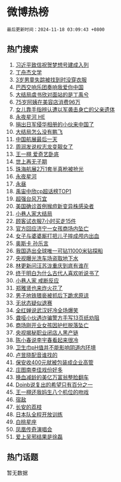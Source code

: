 # 微博热榜

`最后更新时间：2024-11-18 03:09:43 +0800`

## 热门搜索

1. [习近平致信祝贺梦想号建成入列](https://m.weibo.cn/search?containerid=100103type%3D1%26t%3D10%26q%3D%23%E4%B9%A0%E8%BF%91%E5%B9%B3%E8%87%B4%E4%BF%A1%E7%A5%9D%E8%B4%BA%E6%A2%A6%E6%83%B3%E5%8F%B7%E5%BB%BA%E6%88%90%E5%85%A5%E5%88%97%23&stream_entry_id=51&isnewpage=1&extparam=seat%3D1%26stream_entry_id%3D51%26c_type%3D51%26filter_type%3Drealtimehot%26cate%3D10103%26pos%3D0%26dgr%3D0%26q%3D%2523%25E4%25B9%25A0%25E8%25BF%2591%25E5%25B9%25B3%25E8%2587%25B4%25E4%25BF%25A1%25E7%25A5%259D%25E8%25B4%25BA%25E6%25A2%25A6%25E6%2583%25B3%25E5%258F%25B7%25E5%25BB%25BA%25E6%2588%2590%25E5%2585%25A5%25E5%2588%2597%2523%26display_time%3D1731870582%26pre_seqid%3D1731870582455064151118)
1. [丁舟杰文学](https://m.weibo.cn/search?containerid=100103type%3D1%26t%3D10%26q%3D%E4%B8%81%E8%88%9F%E6%9D%B0%E6%96%87%E5%AD%A6&stream_entry_id=31&isnewpage=1&extparam=seat%3D1%26c_type%3D31%26lcate%3D5001%26cate%3D5001%26flag%3D2%26stream_entry_id%3D31%26band_rank%3D1%26q%3D%25E4%25B8%2581%25E8%2588%259F%25E6%259D%25B0%25E6%2596%2587%25E5%25AD%25A6%26dgr%3D0%26pos%3D0%26realpos%3D1%26filter_type%3Drealtimehot%26display_time%3D1731870582%26pre_seqid%3D1731870582455064151118)
1. [3岁男童失踪被找到时没穿衣服](https://m.weibo.cn/search?containerid=100103type%3D1%26t%3D10%26q%3D%233%E5%B2%81%E7%94%B7%E7%AB%A5%E5%A4%B1%E8%B8%AA%E8%A2%AB%E6%89%BE%E5%88%B0%E6%97%B6%E6%B2%A1%E7%A9%BF%E8%A1%A3%E6%9C%8D%23&stream_entry_id=31&isnewpage=1&extparam=seat%3D1%26c_type%3D31%26lcate%3D5001%26cate%3D5001%26flag%3D2%26stream_entry_id%3D31%26band_rank%3D2%26q%3D%25233%25E5%25B2%2581%25E7%2594%25B7%25E7%25AB%25A5%25E5%25A4%25B1%25E8%25B8%25AA%25E8%25A2%25AB%25E6%2589%25BE%25E5%2588%25B0%25E6%2597%25B6%25E6%25B2%25A1%25E7%25A9%25BF%25E8%25A1%25A3%25E6%259C%258D%2523%26dgr%3D0%26pos%3D1%26realpos%3D2%26filter_type%3Drealtimehot%26display_time%3D1731870582%26pre_seqid%3D1731870582455064151118)
1. [巴西交响乐团奏响我爱你中国](https://m.weibo.cn/search?containerid=100103type%3D1%26t%3D10%26q%3D%23%E5%B7%B4%E8%A5%BF%E4%BA%A4%E5%93%8D%E4%B9%90%E5%9B%A2%E5%A5%8F%E5%93%8D%E6%88%91%E7%88%B1%E4%BD%A0%E4%B8%AD%E5%9B%BD%23&stream_entry_id=31&isnewpage=1&extparam=seat%3D1%26c_type%3D31%26lcate%3D5001%26cate%3D5001%26flag%3D0%26stream_entry_id%3D31%26band_rank%3D3%26q%3D%2523%25E5%25B7%25B4%25E8%25A5%25BF%25E4%25BA%25A4%25E5%2593%258D%25E4%25B9%2590%25E5%259B%25A2%25E5%25A5%258F%25E5%2593%258D%25E6%2588%2591%25E7%2588%25B1%25E4%25BD%25A0%25E4%25B8%25AD%25E5%259B%25BD%2523%26dgr%3D0%26pos%3D2%26realpos%3D3%26filter_type%3Drealtimehot%26display_time%3D1731870582%26pre_seqid%3D1731870582455064151118)
1. [大结局虞书欣对面站的是丁禹兮](https://m.weibo.cn/search?containerid=100103type%3D1%26t%3D10%26q%3D%23%E5%A4%A7%E7%BB%93%E5%B1%80%E8%99%9E%E4%B9%A6%E6%AC%A3%E5%AF%B9%E9%9D%A2%E7%AB%99%E7%9A%84%E6%98%AF%E4%B8%81%E7%A6%B9%E5%85%AE%23&stream_entry_id=31&isnewpage=1&extparam=seat%3D1%26c_type%3D31%26lcate%3D5001%26cate%3D5001%26flag%3D2%26stream_entry_id%3D31%26band_rank%3D4%26q%3D%2523%25E5%25A4%25A7%25E7%25BB%2593%25E5%25B1%2580%25E8%2599%259E%25E4%25B9%25A6%25E6%25AC%25A3%25E5%25AF%25B9%25E9%259D%25A2%25E7%25AB%2599%25E7%259A%2584%25E6%2598%25AF%25E4%25B8%2581%25E7%25A6%25B9%25E5%2585%25AE%2523%26dgr%3D0%26pos%3D3%26realpos%3D4%26filter_type%3Drealtimehot%26display_time%3D1731870582%26pre_seqid%3D1731870582455064151118)
1. [75岁阿姨在美容店消费96万](https://m.weibo.cn/search?containerid=100103type%3D1%26t%3D10%26q%3D%2375%E5%B2%81%E9%98%BF%E5%A7%A8%E5%9C%A8%E7%BE%8E%E5%AE%B9%E5%BA%97%E6%B6%88%E8%B4%B996%E4%B8%87%23&stream_entry_id=31&isnewpage=1&extparam=seat%3D1%26c_type%3D31%26lcate%3D5001%26cate%3D5001%26flag%3D0%26stream_entry_id%3D31%26band_rank%3D5%26q%3D%252375%25E5%25B2%2581%25E9%2598%25BF%25E5%25A7%25A8%25E5%259C%25A8%25E7%25BE%258E%25E5%25AE%25B9%25E5%25BA%2597%25E6%25B6%2588%25E8%25B4%25B996%25E4%25B8%2587%2523%26dgr%3D0%26pos%3D4%26realpos%3D5%26filter_type%3Drealtimehot%26display_time%3D1731870582%26pre_seqid%3D1731870582455064151118)
1. [女儿靠手指辨认遭以军袭击身亡的父亲遗体](https://m.weibo.cn/search?containerid=100103type%3D1%26t%3D10%26q%3D%23%E5%A5%B3%E5%84%BF%E9%9D%A0%E6%89%8B%E6%8C%87%E8%BE%A8%E8%AE%A4%E9%81%AD%E4%BB%A5%E5%86%9B%E8%A2%AD%E5%87%BB%E8%BA%AB%E4%BA%A1%E7%9A%84%E7%88%B6%E4%BA%B2%E9%81%97%E4%BD%93%23&stream_entry_id=31&isnewpage=1&extparam=seat%3D1%26c_type%3D31%26lcate%3D5001%26cate%3D5001%26flag%3D1%26stream_entry_id%3D31%26band_rank%3D6%26q%3D%2523%25E5%25A5%25B3%25E5%2584%25BF%25E9%259D%25A0%25E6%2589%258B%25E6%258C%2587%25E8%25BE%25A8%25E8%25AE%25A4%25E9%2581%25AD%25E4%25BB%25A5%25E5%2586%259B%25E8%25A2%25AD%25E5%2587%25BB%25E8%25BA%25AB%25E4%25BA%25A1%25E7%259A%2584%25E7%2588%25B6%25E4%25BA%25B2%25E9%2581%2597%25E4%25BD%2593%2523%26dgr%3D0%26pos%3D5%26realpos%3D6%26filter_type%3Drealtimehot%26display_time%3D1731870582%26pre_seqid%3D1731870582455064151118)
1. [永夜星河 HE](https://m.weibo.cn/search?containerid=100103type%3D1%26t%3D10%26q%3D%E6%B0%B8%E5%A4%9C%E6%98%9F%E6%B2%B3+HE&stream_entry_id=31&isnewpage=1&extparam=seat%3D1%26c_type%3D31%26lcate%3D5001%26cate%3D5001%26flag%3D0%26stream_entry_id%3D31%26band_rank%3D7%26q%3D%25E6%25B0%25B8%25E5%25A4%259C%25E6%2598%259F%25E6%25B2%25B3%2520HE%26dgr%3D0%26pos%3D6%26realpos%3D7%26filter_type%3Drealtimehot%26display_time%3D1731870582%26pre_seqid%3D1731870582455064151118)
1. [捐出日军侵华相册的小伙来中国了](https://m.weibo.cn/search?containerid=100103type%3D1%26t%3D10%26q%3D%23%E6%8D%90%E5%87%BA%E6%97%A5%E5%86%9B%E4%BE%B5%E5%8D%8E%E7%9B%B8%E5%86%8C%E7%9A%84%E5%B0%8F%E4%BC%99%E6%9D%A5%E4%B8%AD%E5%9B%BD%E4%BA%86%23&stream_entry_id=31&isnewpage=1&extparam=seat%3D1%26c_type%3D31%26lcate%3D5001%26cate%3D5001%26flag%3D1%26stream_entry_id%3D31%26band_rank%3D8%26q%3D%2523%25E6%258D%2590%25E5%2587%25BA%25E6%2597%25A5%25E5%2586%259B%25E4%25BE%25B5%25E5%258D%258E%25E7%259B%25B8%25E5%2586%258C%25E7%259A%2584%25E5%25B0%258F%25E4%25BC%2599%25E6%259D%25A5%25E4%25B8%25AD%25E5%259B%25BD%25E4%25BA%2586%2523%26dgr%3D0%26pos%3D7%26realpos%3D8%26filter_type%3Drealtimehot%26display_time%3D1731870582%26pre_seqid%3D1731870582455064151118)
1. [大结局怎么没有鹏飞](https://m.weibo.cn/search?containerid=100103type%3D1%26t%3D10%26q%3D%E5%A4%A7%E7%BB%93%E5%B1%80%E6%80%8E%E4%B9%88%E6%B2%A1%E6%9C%89%E9%B9%8F%E9%A3%9E&stream_entry_id=31&isnewpage=1&extparam=seat%3D1%26c_type%3D31%26lcate%3D5001%26cate%3D5001%26flag%3D2%26stream_entry_id%3D31%26band_rank%3D9%26q%3D%25E5%25A4%25A7%25E7%25BB%2593%25E5%25B1%2580%25E6%2580%258E%25E4%25B9%2588%25E6%25B2%25A1%25E6%259C%2589%25E9%25B9%258F%25E9%25A3%259E%26dgr%3D0%26pos%3D8%26realpos%3D9%26filter_type%3Drealtimehot%26display_time%3D1731870582%26pre_seqid%3D1731870582455064151118)
1. [中国航展最后一天](https://m.weibo.cn/search?containerid=100103type%3D1%26t%3D10%26q%3D%23%E4%B8%AD%E5%9B%BD%E8%88%AA%E5%B1%95%E6%9C%80%E5%90%8E%E4%B8%80%E5%A4%A9%23&stream_entry_id=31&isnewpage=1&extparam=seat%3D1%26c_type%3D31%26lcate%3D5001%26cate%3D5001%26flag%3D1%26stream_entry_id%3D31%26band_rank%3D10%26q%3D%2523%25E4%25B8%25AD%25E5%259B%25BD%25E8%2588%25AA%25E5%25B1%2595%25E6%259C%2580%25E5%2590%258E%25E4%25B8%2580%25E5%25A4%25A9%2523%26dgr%3D0%26pos%3D9%26realpos%3D10%26filter_type%3Drealtimehot%26display_time%3D1731870582%26pre_seqid%3D1731870582455064151118)
1. [周润发说权志龙变靓女了](https://m.weibo.cn/search?containerid=100103type%3D1%26t%3D10%26q%3D%23%E5%91%A8%E6%B6%A6%E5%8F%91%E8%AF%B4%E6%9D%83%E5%BF%97%E9%BE%99%E5%8F%98%E9%9D%93%E5%A5%B3%E4%BA%86%23&stream_entry_id=31&isnewpage=1&extparam=seat%3D1%26c_type%3D31%26lcate%3D5001%26cate%3D5001%26flag%3D2%26stream_entry_id%3D31%26band_rank%3D11%26q%3D%2523%25E5%2591%25A8%25E6%25B6%25A6%25E5%258F%2591%25E8%25AF%25B4%25E6%259D%2583%25E5%25BF%2597%25E9%25BE%2599%25E5%258F%2598%25E9%259D%2593%25E5%25A5%25B3%25E4%25BA%2586%2523%26dgr%3D0%26pos%3D10%26realpos%3D11%26filter_type%3Drealtimehot%26display_time%3D1731870582%26pre_seqid%3D1731870582455064151118)
1. [王一栩 爱奇艺卧底](https://m.weibo.cn/search?containerid=100103type%3D1%26t%3D10%26q%3D%E7%8E%8B%E4%B8%80%E6%A0%A9+%E7%88%B1%E5%A5%87%E8%89%BA%E5%8D%A7%E5%BA%95&stream_entry_id=31&isnewpage=1&extparam=seat%3D1%26c_type%3D31%26lcate%3D5001%26cate%3D5001%26flag%3D0%26stream_entry_id%3D31%26band_rank%3D12%26q%3D%25E7%258E%258B%25E4%25B8%2580%25E6%25A0%25A9%2520%25E7%2588%25B1%25E5%25A5%2587%25E8%2589%25BA%25E5%258D%25A7%25E5%25BA%2595%26dgr%3D0%26pos%3D11%26realpos%3D12%26filter_type%3Drealtimehot%26display_time%3D1731870582%26pre_seqid%3D1731870582455064151118)
1. [世上再无子期](https://m.weibo.cn/search?containerid=100103type%3D1%26t%3D10%26q%3D%E4%B8%96%E4%B8%8A%E5%86%8D%E6%97%A0%E5%AD%90%E6%9C%9F&stream_entry_id=31&isnewpage=1&extparam=seat%3D1%26c_type%3D31%26lcate%3D5001%26cate%3D5001%26flag%3D0%26stream_entry_id%3D31%26band_rank%3D13%26q%3D%25E4%25B8%2596%25E4%25B8%258A%25E5%2586%258D%25E6%2597%25A0%25E5%25AD%2590%25E6%259C%259F%26dgr%3D0%26pos%3D12%26realpos%3D13%26filter_type%3Drealtimehot%26display_time%3D1731870582%26pre_seqid%3D1731870582455064151118)
1. [珠海航展2万1套半真枪被抢光](https://m.weibo.cn/search?containerid=100103type%3D1%26t%3D10%26q%3D%23%E7%8F%A0%E6%B5%B7%E8%88%AA%E5%B1%952%E4%B8%871%E5%A5%97%E5%8D%8A%E7%9C%9F%E6%9E%AA%E8%A2%AB%E6%8A%A2%E5%85%89%23&stream_entry_id=31&isnewpage=1&extparam=seat%3D1%26c_type%3D31%26lcate%3D5001%26cate%3D5001%26flag%3D0%26stream_entry_id%3D31%26band_rank%3D14%26q%3D%2523%25E7%258F%25A0%25E6%25B5%25B7%25E8%2588%25AA%25E5%25B1%25952%25E4%25B8%25871%25E5%25A5%2597%25E5%258D%258A%25E7%259C%259F%25E6%259E%25AA%25E8%25A2%25AB%25E6%258A%25A2%25E5%2585%2589%2523%26dgr%3D0%26pos%3D13%26realpos%3D14%26filter_type%3Drealtimehot%26display_time%3D1731870582%26pre_seqid%3D1731870582455064151118)
1. [永夜星河](https://m.weibo.cn/search?containerid=100103type%3D1%26t%3D10%26q%3D%E6%B0%B8%E5%A4%9C%E6%98%9F%E6%B2%B3&stream_entry_id=31&isnewpage=1&extparam=seat%3D1%26c_type%3D31%26lcate%3D5001%26cate%3D5001%26flag%3D0%26stream_entry_id%3D31%26band_rank%3D15%26q%3D%25E6%25B0%25B8%25E5%25A4%259C%25E6%2598%259F%25E6%25B2%25B3%26dgr%3D0%26pos%3D14%26realpos%3D15%26filter_type%3Drealtimehot%26display_time%3D1731870582%26pre_seqid%3D1731870582455064151118)
1. [永昼](https://m.weibo.cn/search?containerid=100103type%3D1%26t%3D10%26q%3D%E6%B0%B8%E6%98%BC&stream_entry_id=31&isnewpage=1&extparam=seat%3D1%26c_type%3D31%26lcate%3D5001%26cate%3D5001%26flag%3D0%26stream_entry_id%3D31%26band_rank%3D16%26q%3D%25E6%25B0%25B8%25E6%2598%25BC%26dgr%3D0%26pos%3D15%26realpos%3D16%26filter_type%3Drealtimehot%26display_time%3D1731870582%26pre_seqid%3D1731870582455064151118)
1. [禹宙中欣cp超话榜TOP1](https://m.weibo.cn/search?containerid=100103type%3D1%26t%3D10%26q%3D%23%E7%A6%B9%E5%AE%99%E4%B8%AD%E6%AC%A3cp%E8%B6%85%E8%AF%9D%E6%A6%9CTOP1%23&stream_entry_id=31&isnewpage=1&extparam=seat%3D1%26c_type%3D31%26lcate%3D5001%26cate%3D5001%26flag%3D0%26stream_entry_id%3D31%26band_rank%3D17%26q%3D%2523%25E7%25A6%25B9%25E5%25AE%2599%25E4%25B8%25AD%25E6%25AC%25A3cp%25E8%25B6%2585%25E8%25AF%259D%25E6%25A6%259CTOP1%2523%26dgr%3D0%26pos%3D16%26realpos%3D17%26filter_type%3Drealtimehot%26display_time%3D1731870582%26pre_seqid%3D1731870582455064151118)
1. [超强台风万宜](https://m.weibo.cn/search?containerid=100103type%3D1%26t%3D10%26q%3D%23%E8%B6%85%E5%BC%BA%E5%8F%B0%E9%A3%8E%E4%B8%87%E5%AE%9C%23&stream_entry_id=31&isnewpage=1&extparam=seat%3D1%26c_type%3D31%26lcate%3D5001%26cate%3D5001%26flag%3D0%26stream_entry_id%3D31%26band_rank%3D18%26q%3D%2523%25E8%25B6%2585%25E5%25BC%25BA%25E5%258F%25B0%25E9%25A3%258E%25E4%25B8%2587%25E5%25AE%259C%2523%26dgr%3D0%26pos%3D17%26realpos%3D18%26filter_type%3Drealtimehot%26display_time%3D1731870582%26pre_seqid%3D1731870582455064151118)
1. [美国确诊首例猴痘新变异株感染者](https://m.weibo.cn/search?containerid=100103type%3D1%26t%3D10%26q%3D%23%E7%BE%8E%E5%9B%BD%E7%A1%AE%E8%AF%8A%E9%A6%96%E4%BE%8B%E7%8C%B4%E7%97%98%E6%96%B0%E5%8F%98%E5%BC%82%E6%A0%AA%E6%84%9F%E6%9F%93%E8%80%85%23&stream_entry_id=31&isnewpage=1&extparam=seat%3D1%26c_type%3D31%26lcate%3D5001%26cate%3D5001%26flag%3D0%26stream_entry_id%3D31%26band_rank%3D19%26q%3D%2523%25E7%25BE%258E%25E5%259B%25BD%25E7%25A1%25AE%25E8%25AF%258A%25E9%25A6%2596%25E4%25BE%258B%25E7%258C%25B4%25E7%2597%2598%25E6%2596%25B0%25E5%258F%2598%25E5%25BC%2582%25E6%25A0%25AA%25E6%2584%259F%25E6%259F%2593%25E8%2580%2585%2523%26dgr%3D0%26pos%3D18%26realpos%3D19%26filter_type%3Drealtimehot%26display_time%3D1731870582%26pre_seqid%3D1731870582455064151118)
1. [小巷人家大结局](https://m.weibo.cn/search?containerid=100103type%3D1%26t%3D10%26q%3D%E5%B0%8F%E5%B7%B7%E4%BA%BA%E5%AE%B6%E5%A4%A7%E7%BB%93%E5%B1%80&stream_entry_id=31&isnewpage=1&extparam=seat%3D1%26c_type%3D31%26lcate%3D5001%26cate%3D5001%26flag%3D0%26stream_entry_id%3D31%26band_rank%3D20%26q%3D%25E5%25B0%258F%25E5%25B7%25B7%25E4%25BA%25BA%25E5%25AE%25B6%25E5%25A4%25A7%25E7%25BB%2593%25E5%25B1%2580%26dgr%3D0%26pos%3D19%26realpos%3D20%26filter_type%3Drealtimehot%26display_time%3D1731870582%26pre_seqid%3D1731870582455064151118)
1. [顾客试衣服7小时买走15件](https://m.weibo.cn/search?containerid=100103type%3D1%26t%3D10%26q%3D%23%E9%A1%BE%E5%AE%A2%E8%AF%95%E8%A1%A3%E6%9C%8D7%E5%B0%8F%E6%97%B6%E4%B9%B0%E8%B5%B015%E4%BB%B6%23&stream_entry_id=31&isnewpage=1&extparam=seat%3D1%26c_type%3D31%26lcate%3D5001%26cate%3D5001%26flag%3D0%26stream_entry_id%3D31%26band_rank%3D21%26q%3D%2523%25E9%25A1%25BE%25E5%25AE%25A2%25E8%25AF%2595%25E8%25A1%25A3%25E6%259C%258D7%25E5%25B0%258F%25E6%2597%25B6%25E4%25B9%25B0%25E8%25B5%25B015%25E4%25BB%25B6%2523%26dgr%3D0%26pos%3D20%26realpos%3D21%26filter_type%3Drealtimehot%26display_time%3D1731870582%26pre_seqid%3D1731870582455064151118)
1. [官方回应济宁一女孩商场内坠亡](https://m.weibo.cn/search?containerid=100103type%3D1%26t%3D10%26q%3D%23%E5%AE%98%E6%96%B9%E5%9B%9E%E5%BA%94%E6%B5%8E%E5%AE%81%E4%B8%80%E5%A5%B3%E5%AD%A9%E5%95%86%E5%9C%BA%E5%86%85%E5%9D%A0%E4%BA%A1%23&stream_entry_id=31&isnewpage=1&extparam=seat%3D1%26c_type%3D31%26lcate%3D5001%26cate%3D5001%26flag%3D0%26stream_entry_id%3D31%26band_rank%3D22%26q%3D%2523%25E5%25AE%2598%25E6%2596%25B9%25E5%259B%259E%25E5%25BA%2594%25E6%25B5%258E%25E5%25AE%2581%25E4%25B8%2580%25E5%25A5%25B3%25E5%25AD%25A9%25E5%2595%2586%25E5%259C%25BA%25E5%2586%2585%25E5%259D%25A0%25E4%25BA%25A1%2523%26dgr%3D0%26pos%3D21%26realpos%3D22%26filter_type%3Drealtimehot%26display_time%3D1731870582%26pre_seqid%3D1731870582455064151118)
1. [女子与婆婆厮打把儿子摔成颅内出血](https://m.weibo.cn/search?containerid=100103type%3D1%26t%3D10%26q%3D%23%E5%A5%B3%E5%AD%90%E4%B8%8E%E5%A9%86%E5%A9%86%E5%8E%AE%E6%89%93%E6%8A%8A%E5%84%BF%E5%AD%90%E6%91%94%E6%88%90%E9%A2%85%E5%86%85%E5%87%BA%E8%A1%80%23&stream_entry_id=31&isnewpage=1&extparam=seat%3D1%26c_type%3D31%26lcate%3D5001%26cate%3D5001%26flag%3D0%26stream_entry_id%3D31%26band_rank%3D23%26q%3D%2523%25E5%25A5%25B3%25E5%25AD%2590%25E4%25B8%258E%25E5%25A9%2586%25E5%25A9%2586%25E5%258E%25AE%25E6%2589%2593%25E6%258A%258A%25E5%2584%25BF%25E5%25AD%2590%25E6%2591%2594%25E6%2588%2590%25E9%25A2%2585%25E5%2586%2585%25E5%2587%25BA%25E8%25A1%2580%2523%26dgr%3D0%26pos%3D22%26realpos%3D23%26filter_type%3Drealtimehot%26display_time%3D1731870582%26pre_seqid%3D1731870582455064151118)
1. [奥斯卡 孙乐言](https://m.weibo.cn/search?containerid=100103type%3D1%26t%3D10%26q%3D%E5%A5%A5%E6%96%AF%E5%8D%A1+%E5%AD%99%E4%B9%90%E8%A8%80&stream_entry_id=31&isnewpage=1&extparam=seat%3D1%26c_type%3D31%26lcate%3D5001%26cate%3D5001%26flag%3D0%26stream_entry_id%3D31%26band_rank%3D24%26q%3D%25E5%25A5%25A5%25E6%2596%25AF%25E5%258D%25A1%2520%25E5%25AD%2599%25E4%25B9%2590%25E8%25A8%2580%26dgr%3D0%26pos%3D23%26realpos%3D24%26filter_type%3Drealtimehot%26display_time%3D1731870582%26pre_seqid%3D1731870582455064151118)
1. [我国造出全球唯一可钻11000米钻探船](https://m.weibo.cn/search?containerid=100103type%3D1%26t%3D10%26q%3D%23%E6%88%91%E5%9B%BD%E9%80%A0%E5%87%BA%E5%85%A8%E7%90%83%E5%94%AF%E4%B8%80%E5%8F%AF%E9%92%BB11000%E7%B1%B3%E9%92%BB%E6%8E%A2%E8%88%B9%23&stream_entry_id=31&isnewpage=1&extparam=seat%3D1%26c_type%3D31%26lcate%3D5001%26cate%3D5001%26flag%3D0%26stream_entry_id%3D31%26band_rank%3D25%26q%3D%2523%25E6%2588%2591%25E5%259B%25BD%25E9%2580%25A0%25E5%2587%25BA%25E5%2585%25A8%25E7%2590%2583%25E5%2594%25AF%25E4%25B8%2580%25E5%258F%25AF%25E9%2592%25BB11000%25E7%25B1%25B3%25E9%2592%25BB%25E6%258E%25A2%25E8%2588%25B9%2523%26dgr%3D0%26pos%3D24%26realpos%3D25%26filter_type%3Drealtimehot%26display_time%3D1731870582%26pre_seqid%3D1731870582455064151118)
1. [央视曝光洗车场盗取地下水](https://m.weibo.cn/search?containerid=100103type%3D1%26t%3D10%26q%3D%23%E5%A4%AE%E8%A7%86%E6%9B%9D%E5%85%89%E6%B4%97%E8%BD%A6%E5%9C%BA%E7%9B%97%E5%8F%96%E5%9C%B0%E4%B8%8B%E6%B0%B4%23&stream_entry_id=31&isnewpage=1&extparam=seat%3D1%26c_type%3D31%26lcate%3D5001%26cate%3D5001%26flag%3D0%26stream_entry_id%3D31%26band_rank%3D26%26q%3D%2523%25E5%25A4%25AE%25E8%25A7%2586%25E6%259B%259D%25E5%2585%2589%25E6%25B4%2597%25E8%25BD%25A6%25E5%259C%25BA%25E7%259B%2597%25E5%258F%2596%25E5%259C%25B0%25E4%25B8%258B%25E6%25B0%25B4%2523%26dgr%3D0%26pos%3D25%26realpos%3D26%26filter_type%3Drealtimehot%26display_time%3D1731870582%26pre_seqid%3D1731870582455064151118)
1. [林更新问汪苏泷重庆到底有谁在](https://m.weibo.cn/search?containerid=100103type%3D1%26t%3D10%26q%3D%23%E6%9E%97%E6%9B%B4%E6%96%B0%E9%97%AE%E6%B1%AA%E8%8B%8F%E6%B3%B7%E9%87%8D%E5%BA%86%E5%88%B0%E5%BA%95%E6%9C%89%E8%B0%81%E5%9C%A8%23&stream_entry_id=31&isnewpage=1&extparam=seat%3D1%26c_type%3D31%26lcate%3D5001%26cate%3D5001%26flag%3D0%26stream_entry_id%3D31%26band_rank%3D27%26q%3D%2523%25E6%259E%2597%25E6%259B%25B4%25E6%2596%25B0%25E9%2597%25AE%25E6%25B1%25AA%25E8%258B%258F%25E6%25B3%25B7%25E9%2587%258D%25E5%25BA%2586%25E5%2588%25B0%25E5%25BA%2595%25E6%259C%2589%25E8%25B0%2581%25E5%259C%25A8%2523%26dgr%3D0%26pos%3D26%26realpos%3D27%26filter_type%3Drealtimehot%26display_time%3D1731870582%26pre_seqid%3D1731870582455064151118)
1. [终于明白为什么古代人喜欢听说书了](https://m.weibo.cn/search?containerid=100103type%3D1%26t%3D10%26q%3D%E7%BB%88%E4%BA%8E%E6%98%8E%E7%99%BD%E4%B8%BA%E4%BB%80%E4%B9%88%E5%8F%A4%E4%BB%A3%E4%BA%BA%E5%96%9C%E6%AC%A2%E5%90%AC%E8%AF%B4%E4%B9%A6%E4%BA%86&stream_entry_id=31&isnewpage=1&extparam=seat%3D1%26c_type%3D31%26lcate%3D5001%26cate%3D5001%26flag%3D1%26stream_entry_id%3D31%26band_rank%3D28%26q%3D%25E7%25BB%2588%25E4%25BA%258E%25E6%2598%258E%25E7%2599%25BD%25E4%25B8%25BA%25E4%25BB%2580%25E4%25B9%2588%25E5%258F%25A4%25E4%25BB%25A3%25E4%25BA%25BA%25E5%2596%259C%25E6%25AC%25A2%25E5%2590%25AC%25E8%25AF%25B4%25E4%25B9%25A6%25E4%25BA%2586%26dgr%3D0%26pos%3D27%26realpos%3D28%26filter_type%3Drealtimehot%26display_time%3D1731870582%26pre_seqid%3D1731870582455064151118)
1. [小巷人家 戒断反应](https://m.weibo.cn/search?containerid=100103type%3D1%26t%3D10%26q%3D%E5%B0%8F%E5%B7%B7%E4%BA%BA%E5%AE%B6+%E6%88%92%E6%96%AD%E5%8F%8D%E5%BA%94&stream_entry_id=31&isnewpage=1&extparam=seat%3D1%26c_type%3D31%26lcate%3D5001%26cate%3D5001%26flag%3D0%26stream_entry_id%3D31%26band_rank%3D29%26q%3D%25E5%25B0%258F%25E5%25B7%25B7%25E4%25BA%25BA%25E5%25AE%25B6%2520%25E6%2588%2592%25E6%2596%25AD%25E5%258F%258D%25E5%25BA%2594%26dgr%3D0%26pos%3D28%26realpos%3D29%26filter_type%3Drealtimehot%26display_time%3D1731870582%26pre_seqid%3D1731870582455064151118)
1. [郑雅贤也来炸火花了](https://m.weibo.cn/search?containerid=100103type%3D1%26t%3D10%26q%3D%23%E9%83%91%E9%9B%85%E8%B4%A4%E4%B9%9F%E6%9D%A5%E7%82%B8%E7%81%AB%E8%8A%B1%E4%BA%86%23&stream_entry_id=31&isnewpage=1&extparam=seat%3D1%26c_type%3D31%26lcate%3D5001%26cate%3D5001%26flag%3D0%26stream_entry_id%3D31%26band_rank%3D30%26q%3D%2523%25E9%2583%2591%25E9%259B%2585%25E8%25B4%25A4%25E4%25B9%259F%25E6%259D%25A5%25E7%2582%25B8%25E7%2581%25AB%25E8%258A%25B1%25E4%25BA%2586%2523%26dgr%3D0%26pos%3D29%26realpos%3D30%26filter_type%3Drealtimehot%26display_time%3D1731870582%26pre_seqid%3D1731870582455064151118)
1. [男子地铁猥亵被抓后下跪求原谅](https://m.weibo.cn/search?containerid=100103type%3D1%26t%3D10%26q%3D%23%E7%94%B7%E5%AD%90%E5%9C%B0%E9%93%81%E7%8C%A5%E4%BA%B5%E8%A2%AB%E6%8A%93%E5%90%8E%E4%B8%8B%E8%B7%AA%E6%B1%82%E5%8E%9F%E8%B0%85%23&stream_entry_id=31&isnewpage=1&extparam=seat%3D1%26c_type%3D31%26lcate%3D5001%26cate%3D5001%26flag%3D0%26stream_entry_id%3D31%26band_rank%3D31%26q%3D%2523%25E7%2594%25B7%25E5%25AD%2590%25E5%259C%25B0%25E9%2593%2581%25E7%258C%25A5%25E4%25BA%25B5%25E8%25A2%25AB%25E6%258A%2593%25E5%2590%258E%25E4%25B8%258B%25E8%25B7%25AA%25E6%25B1%2582%25E5%258E%259F%25E8%25B0%2585%2523%26dgr%3D0%26pos%3D30%26realpos%3D31%26filter_type%3Drealtimehot%26display_time%3D1731870582%26pre_seqid%3D1731870582455064151118)
1. [无状态疑似退赛](https://m.weibo.cn/search?containerid=100103type%3D1%26t%3D10%26q%3D%23%E6%97%A0%E7%8A%B6%E6%80%81%E7%96%91%E4%BC%BC%E9%80%80%E8%B5%9B%23&stream_entry_id=31&isnewpage=1&extparam=seat%3D1%26c_type%3D31%26lcate%3D5001%26cate%3D5001%26flag%3D0%26stream_entry_id%3D31%26band_rank%3D32%26q%3D%2523%25E6%2597%25A0%25E7%258A%25B6%25E6%2580%2581%25E7%2596%2591%25E4%25BC%25BC%25E9%2580%2580%25E8%25B5%259B%2523%26dgr%3D0%26pos%3D31%26realpos%3D32%26filter_type%3Drealtimehot%26display_time%3D1731870582%26pre_seqid%3D1731870582455064151118)
1. [全红婵说武汉好冷全场爆笑](https://m.weibo.cn/search?containerid=100103type%3D1%26t%3D10%26q%3D%23%E5%85%A8%E7%BA%A2%E5%A9%B5%E8%AF%B4%E6%AD%A6%E6%B1%89%E5%A5%BD%E5%86%B7%E5%85%A8%E5%9C%BA%E7%88%86%E7%AC%91%23&stream_entry_id=31&isnewpage=1&extparam=seat%3D1%26c_type%3D31%26lcate%3D5001%26cate%3D5001%26flag%3D0%26stream_entry_id%3D31%26band_rank%3D33%26q%3D%2523%25E5%2585%25A8%25E7%25BA%25A2%25E5%25A9%25B5%25E8%25AF%25B4%25E6%25AD%25A6%25E6%25B1%2589%25E5%25A5%25BD%25E5%2586%25B7%25E5%2585%25A8%25E5%259C%25BA%25E7%2588%2586%25E7%25AC%2591%2523%26dgr%3D0%26pos%3D32%26realpos%3D33%26filter_type%3Drealtimehot%26display_time%3D1731870582%26pre_seqid%3D1731870582455064151118)
1. [聋哑小伙遇诈骗警方手写13页纸劝阻](https://m.weibo.cn/search?containerid=100103type%3D1%26t%3D10%26q%3D%23%E8%81%8B%E5%93%91%E5%B0%8F%E4%BC%99%E9%81%87%E8%AF%88%E9%AA%97%E8%AD%A6%E6%96%B9%E6%89%8B%E5%86%9913%E9%A1%B5%E7%BA%B8%E5%8A%9D%E9%98%BB%23&stream_entry_id=31&isnewpage=1&extparam=seat%3D1%26c_type%3D31%26lcate%3D5001%26cate%3D5001%26flag%3D32768%26stream_entry_id%3D31%26band_rank%3D34%26q%3D%2523%25E8%2581%258B%25E5%2593%2591%25E5%25B0%258F%25E4%25BC%2599%25E9%2581%2587%25E8%25AF%2588%25E9%25AA%2597%25E8%25AD%25A6%25E6%2596%25B9%25E6%2589%258B%25E5%2586%259913%25E9%25A1%25B5%25E7%25BA%25B8%25E5%258A%259D%25E9%2598%25BB%2523%26dgr%3D0%26pos%3D33%26realpos%3D34%26filter_type%3Drealtimehot%26display_time%3D1731870582%26pre_seqid%3D1731870582455064151118)
1. [商场刚开业女孩因护栏脱落坠亡](https://m.weibo.cn/search?containerid=100103type%3D1%26t%3D10%26q%3D%23%E5%95%86%E5%9C%BA%E5%88%9A%E5%BC%80%E4%B8%9A%E5%A5%B3%E5%AD%A9%E5%9B%A0%E6%8A%A4%E6%A0%8F%E8%84%B1%E8%90%BD%E5%9D%A0%E4%BA%A1%23&stream_entry_id=31&isnewpage=1&extparam=seat%3D1%26c_type%3D31%26lcate%3D5001%26cate%3D5001%26flag%3D0%26stream_entry_id%3D31%26band_rank%3D35%26q%3D%2523%25E5%2595%2586%25E5%259C%25BA%25E5%2588%259A%25E5%25BC%2580%25E4%25B8%259A%25E5%25A5%25B3%25E5%25AD%25A9%25E5%259B%25A0%25E6%258A%25A4%25E6%25A0%258F%25E8%2584%25B1%25E8%2590%25BD%25E5%259D%25A0%25E4%25BA%25A1%2523%26dgr%3D0%26pos%3D34%26realpos%3D35%26filter_type%3Drealtimehot%26display_time%3D1731870582%26pre_seqid%3D1731870582455064151118)
1. [央视揭秘职业闭店人黑产链](https://m.weibo.cn/search?containerid=100103type%3D1%26t%3D10%26q%3D%23%E5%A4%AE%E8%A7%86%E6%8F%AD%E7%A7%98%E8%81%8C%E4%B8%9A%E9%97%AD%E5%BA%97%E4%BA%BA%E9%BB%91%E4%BA%A7%E9%93%BE%23&stream_entry_id=31&isnewpage=1&extparam=seat%3D1%26c_type%3D31%26lcate%3D5001%26cate%3D5001%26flag%3D0%26stream_entry_id%3D31%26band_rank%3D36%26q%3D%2523%25E5%25A4%25AE%25E8%25A7%2586%25E6%258F%25AD%25E7%25A7%2598%25E8%2581%258C%25E4%25B8%259A%25E9%2597%25AD%25E5%25BA%2597%25E4%25BA%25BA%25E9%25BB%2591%25E4%25BA%25A7%25E9%2593%25BE%2523%26dgr%3D0%26pos%3D35%26realpos%3D36%26filter_type%3Drealtimehot%26display_time%3D1731870582%26pre_seqid%3D1731870582455064151118)
1. [陈小春说李宇春看起来很冷](https://m.weibo.cn/search?containerid=100103type%3D1%26t%3D10%26q%3D%23%E9%99%88%E5%B0%8F%E6%98%A5%E8%AF%B4%E6%9D%8E%E5%AE%87%E6%98%A5%E7%9C%8B%E8%B5%B7%E6%9D%A5%E5%BE%88%E5%86%B7%23&stream_entry_id=31&isnewpage=1&extparam=seat%3D1%26c_type%3D31%26lcate%3D5001%26cate%3D5001%26flag%3D0%26stream_entry_id%3D31%26band_rank%3D37%26q%3D%2523%25E9%2599%2588%25E5%25B0%258F%25E6%2598%25A5%25E8%25AF%25B4%25E6%259D%258E%25E5%25AE%2587%25E6%2598%25A5%25E7%259C%258B%25E8%25B5%25B7%25E6%259D%25A5%25E5%25BE%2588%25E5%2586%25B7%2523%26dgr%3D0%26pos%3D36%26realpos%3D37%26filter_type%3Drealtimehot%26display_time%3D1731870582%26pre_seqid%3D1731870582455064151118)
1. [卫生巾pH值并不能影响阴道内环境](https://m.weibo.cn/search?containerid=100103type%3D1%26t%3D10%26q%3D%23%E5%8D%AB%E7%94%9F%E5%B7%BEpH%E5%80%BC%E5%B9%B6%E4%B8%8D%E8%83%BD%E5%BD%B1%E5%93%8D%E9%98%B4%E9%81%93%E5%86%85%E7%8E%AF%E5%A2%83%23&stream_entry_id=31&isnewpage=1&extparam=seat%3D1%26c_type%3D31%26lcate%3D5001%26cate%3D5001%26flag%3D0%26stream_entry_id%3D31%26band_rank%3D38%26q%3D%2523%25E5%258D%25AB%25E7%2594%259F%25E5%25B7%25BEpH%25E5%2580%25BC%25E5%25B9%25B6%25E4%25B8%258D%25E8%2583%25BD%25E5%25BD%25B1%25E5%2593%258D%25E9%2598%25B4%25E9%2581%2593%25E5%2586%2585%25E7%258E%25AF%25E5%25A2%2583%2523%26dgr%3D0%26pos%3D37%26realpos%3D38%26filter_type%3Drealtimehot%26display_time%3D1731870582%26pre_seqid%3D1731870582455064151118)
1. [卢昱晓配音谁找的](https://m.weibo.cn/search?containerid=100103type%3D1%26t%3D10%26q%3D%E5%8D%A2%E6%98%B1%E6%99%93%E9%85%8D%E9%9F%B3%E8%B0%81%E6%89%BE%E7%9A%84&stream_entry_id=31&isnewpage=1&extparam=seat%3D1%26c_type%3D31%26lcate%3D5001%26cate%3D5001%26flag%3D0%26stream_entry_id%3D31%26band_rank%3D39%26q%3D%25E5%258D%25A2%25E6%2598%25B1%25E6%2599%2593%25E9%2585%258D%25E9%259F%25B3%25E8%25B0%2581%25E6%2589%25BE%25E7%259A%2584%26dgr%3D0%26pos%3D38%26realpos%3D39%26filter_type%3Drealtimehot%26display_time%3D1731870582%26pre_seqid%3D1731870582455064151118)
1. [保安收400元就被包装成企业高管](https://m.weibo.cn/search?containerid=100103type%3D1%26t%3D10%26q%3D%23%E4%BF%9D%E5%AE%89%E6%94%B6400%E5%85%83%E5%B0%B1%E8%A2%AB%E5%8C%85%E8%A3%85%E6%88%90%E4%BC%81%E4%B8%9A%E9%AB%98%E7%AE%A1%23&stream_entry_id=31&isnewpage=1&extparam=seat%3D1%26c_type%3D31%26lcate%3D5001%26cate%3D5001%26flag%3D0%26stream_entry_id%3D31%26band_rank%3D40%26q%3D%2523%25E4%25BF%259D%25E5%25AE%2589%25E6%2594%25B6400%25E5%2585%2583%25E5%25B0%25B1%25E8%25A2%25AB%25E5%258C%2585%25E8%25A3%2585%25E6%2588%2590%25E4%25BC%2581%25E4%25B8%259A%25E9%25AB%2598%25E7%25AE%25A1%2523%26dgr%3D0%26pos%3D39%26realpos%3D40%26filter_type%3Drealtimehot%26display_time%3D1731870582%26pre_seqid%3D1731870582455064151118)
1. [庄图南李佳戏份好多](https://m.weibo.cn/search?containerid=100103type%3D1%26t%3D10%26q%3D%E5%BA%84%E5%9B%BE%E5%8D%97%E6%9D%8E%E4%BD%B3%E6%88%8F%E4%BB%BD%E5%A5%BD%E5%A4%9A&stream_entry_id=31&isnewpage=1&extparam=seat%3D1%26c_type%3D31%26lcate%3D5001%26cate%3D5001%26flag%3D1%26stream_entry_id%3D31%26band_rank%3D41%26q%3D%25E5%25BA%2584%25E5%259B%25BE%25E5%258D%2597%25E6%259D%258E%25E4%25BD%25B3%25E6%2588%258F%25E4%25BB%25BD%25E5%25A5%25BD%25E5%25A4%259A%26dgr%3D0%26pos%3D40%26realpos%3D41%26filter_type%3Drealtimehot%26display_time%3D1731870582%26pre_seqid%3D1731870582455064151118)
1. [换血减龄的美亿万富翁整脸翻车](https://m.weibo.cn/search?containerid=100103type%3D1%26t%3D10%26q%3D%23%E6%8D%A2%E8%A1%80%E5%87%8F%E9%BE%84%E7%9A%84%E7%BE%8E%E4%BA%BF%E4%B8%87%E5%AF%8C%E7%BF%81%E6%95%B4%E8%84%B8%E7%BF%BB%E8%BD%A6%23&stream_entry_id=31&isnewpage=1&extparam=seat%3D1%26c_type%3D31%26lcate%3D5001%26cate%3D5001%26flag%3D0%26stream_entry_id%3D31%26band_rank%3D42%26q%3D%2523%25E6%258D%25A2%25E8%25A1%2580%25E5%2587%258F%25E9%25BE%2584%25E7%259A%2584%25E7%25BE%258E%25E4%25BA%25BF%25E4%25B8%2587%25E5%25AF%258C%25E7%25BF%2581%25E6%2595%25B4%25E8%2584%25B8%25E7%25BF%25BB%25E8%25BD%25A6%2523%26dgr%3D0%26pos%3D41%26realpos%3D42%26filter_type%3Drealtimehot%26display_time%3D1731870582%26pre_seqid%3D1731870582455064151118)
1. [Doinb说复出的希望只有百分之一](https://m.weibo.cn/search?containerid=100103type%3D1%26t%3D10%26q%3D%23Doinb%E8%AF%B4%E5%A4%8D%E5%87%BA%E7%9A%84%E5%B8%8C%E6%9C%9B%E5%8F%AA%E6%9C%89%E7%99%BE%E5%88%86%E4%B9%8B%E4%B8%80%23&stream_entry_id=31&isnewpage=1&extparam=seat%3D1%26c_type%3D31%26lcate%3D5001%26cate%3D5001%26flag%3D0%26stream_entry_id%3D31%26band_rank%3D43%26q%3D%2523Doinb%25E8%25AF%25B4%25E5%25A4%258D%25E5%2587%25BA%25E7%259A%2584%25E5%25B8%258C%25E6%259C%259B%25E5%258F%25AA%25E6%259C%2589%25E7%2599%25BE%25E5%2588%2586%25E4%25B9%258B%25E4%25B8%2580%2523%26dgr%3D0%26pos%3D42%26realpos%3D43%26filter_type%3Drealtimehot%26display_time%3D1731870582%26pre_seqid%3D1731870582455064151118)
1. [王一栩还我妈生八个机位的吻戏](https://m.weibo.cn/search?containerid=100103type%3D1%26t%3D10%26q%3D%23%E7%8E%8B%E4%B8%80%E6%A0%A9%E8%BF%98%E6%88%91%E5%A6%88%E7%94%9F%E5%85%AB%E4%B8%AA%E6%9C%BA%E4%BD%8D%E7%9A%84%E5%90%BB%E6%88%8F%23&stream_entry_id=31&isnewpage=1&extparam=seat%3D1%26c_type%3D31%26lcate%3D5001%26cate%3D5001%26flag%3D0%26stream_entry_id%3D31%26band_rank%3D44%26q%3D%2523%25E7%258E%258B%25E4%25B8%2580%25E6%25A0%25A9%25E8%25BF%2598%25E6%2588%2591%25E5%25A6%2588%25E7%2594%259F%25E5%2585%25AB%25E4%25B8%25AA%25E6%259C%25BA%25E4%25BD%258D%25E7%259A%2584%25E5%2590%25BB%25E6%2588%258F%2523%26dgr%3D0%26pos%3D43%26realpos%3D44%26filter_type%3Drealtimehot%26display_time%3D1731870582%26pre_seqid%3D1731870582455064151118)
1. [宿敌](https://m.weibo.cn/search?containerid=100103type%3D1%26t%3D10%26q%3D%E5%AE%BF%E6%95%8C&stream_entry_id=31&isnewpage=1&extparam=seat%3D1%26c_type%3D31%26lcate%3D5001%26cate%3D5001%26flag%3D0%26stream_entry_id%3D31%26band_rank%3D45%26q%3D%25E5%25AE%25BF%25E6%2595%258C%26dgr%3D0%26pos%3D44%26realpos%3D45%26filter_type%3Drealtimehot%26display_time%3D1731870582%26pre_seqid%3D1731870582455064151118)
1. [长安的荔枝](https://m.weibo.cn/search?containerid=100103type%3D1%26t%3D10%26q%3D%E9%95%BF%E5%AE%89%E7%9A%84%E8%8D%94%E6%9E%9D&stream_entry_id=31&isnewpage=1&extparam=seat%3D1%26c_type%3D31%26lcate%3D5001%26cate%3D5001%26flag%3D0%26stream_entry_id%3D31%26band_rank%3D46%26q%3D%25E9%2595%25BF%25E5%25AE%2589%25E7%259A%2584%25E8%258D%2594%25E6%259E%259D%26dgr%3D0%26pos%3D45%26realpos%3D46%26filter_type%3Drealtimehot%26display_time%3D1731870582%26pre_seqid%3D1731870582455064151118)
1. [日本队全程开放训练](https://m.weibo.cn/search?containerid=100103type%3D1%26t%3D10%26q%3D%23%E6%97%A5%E6%9C%AC%E9%98%9F%E5%85%A8%E7%A8%8B%E5%BC%80%E6%94%BE%E8%AE%AD%E7%BB%83%23&stream_entry_id=31&isnewpage=1&extparam=seat%3D1%26c_type%3D31%26lcate%3D5001%26cate%3D5001%26flag%3D0%26stream_entry_id%3D31%26band_rank%3D47%26q%3D%2523%25E6%2597%25A5%25E6%259C%25AC%25E9%2598%259F%25E5%2585%25A8%25E7%25A8%258B%25E5%25BC%2580%25E6%2594%25BE%25E8%25AE%25AD%25E7%25BB%2583%2523%26dgr%3D0%26pos%3D46%26realpos%3D47%26filter_type%3Drealtimehot%26display_time%3D1731870582%26pre_seqid%3D1731870582455064151118)
1. [白桃星座](https://m.weibo.cn/search?containerid=100103type%3D1%26t%3D10%26q%3D%E7%99%BD%E6%A1%83%E6%98%9F%E5%BA%A7&stream_entry_id=31&isnewpage=1&extparam=seat%3D1%26c_type%3D31%26lcate%3D5001%26cate%3D5001%26flag%3D0%26stream_entry_id%3D31%26band_rank%3D48%26q%3D%25E7%2599%25BD%25E6%25A1%2583%25E6%2598%259F%25E5%25BA%25A7%26dgr%3D0%26pos%3D47%26realpos%3D48%26filter_type%3Drealtimehot%26display_time%3D1731870582%26pre_seqid%3D1731870582455064151118)
1. [凤凰传奇演唱会](https://m.weibo.cn/search?containerid=100103type%3D1%26t%3D10%26q%3D%E5%87%A4%E5%87%B0%E4%BC%A0%E5%A5%87%E6%BC%94%E5%94%B1%E4%BC%9A&stream_entry_id=31&isnewpage=1&extparam=seat%3D1%26c_type%3D31%26lcate%3D5001%26cate%3D5001%26flag%3D0%26stream_entry_id%3D31%26band_rank%3D49%26q%3D%25E5%2587%25A4%25E5%2587%25B0%25E4%25BC%25A0%25E5%25A5%2587%25E6%25BC%2594%25E5%2594%25B1%25E4%25BC%259A%26dgr%3D0%26pos%3D48%26realpos%3D49%26filter_type%3Drealtimehot%26display_time%3D1731870582%26pre_seqid%3D1731870582455064151118)
1. [爱上吴邪结果是徐磊](https://m.weibo.cn/search?containerid=100103type%3D1%26t%3D10%26q%3D%E7%88%B1%E4%B8%8A%E5%90%B4%E9%82%AA%E7%BB%93%E6%9E%9C%E6%98%AF%E5%BE%90%E7%A3%8A&stream_entry_id=31&isnewpage=1&extparam=seat%3D1%26c_type%3D31%26lcate%3D5001%26cate%3D5001%26flag%3D0%26stream_entry_id%3D31%26band_rank%3D50%26q%3D%25E7%2588%25B1%25E4%25B8%258A%25E5%2590%25B4%25E9%2582%25AA%25E7%25BB%2593%25E6%259E%259C%25E6%2598%25AF%25E5%25BE%2590%25E7%25A3%258A%26dgr%3D0%26pos%3D49%26realpos%3D50%26filter_type%3Drealtimehot%26display_time%3D1731870582%26pre_seqid%3D1731870582455064151118)

## 热门话题

暂无数据
